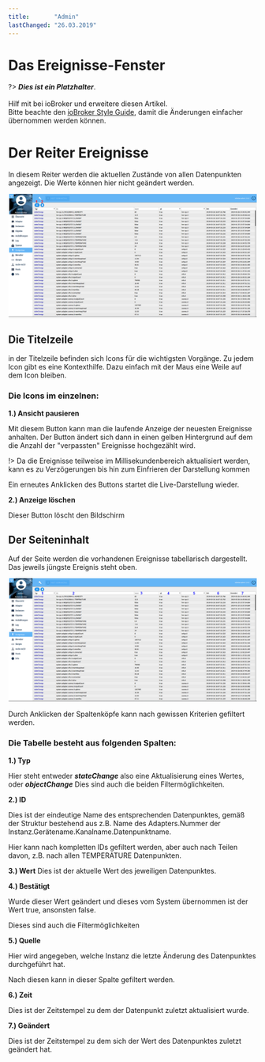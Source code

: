 ```yaml
---
title:       "Admin"
lastChanged: "26.03.2019"
---
```


# Das Ereignisse-Fenster

?> ***Dies ist ein Platzhalter***.
   <br><br>
   Hilf mit bei ioBroker und erweitere diesen Artikel.  
   Bitte beachte den [ioBroker Style Guide](community/styleguidedoc), 
   damit die Änderungen einfacher übernommen werden können.


# Der Reiter Ereignisse

In diesem Reiter werden die aktuellen Zustände von allen Datenpunkten angezeigt. 
Die Werte können hier nicht geändert werden.

![Die Ereignisseite](media/ADMIN_Ereignisse_numbers.png)
 
## Die Titelzeile

in der Titelzeile befinden sich Icons für die wichtigsten Vorgänge. Zu jedem Icon gibt es eine Kontexthilfe. Dazu einfach mit der Maus eine Weile auf dem Icon bleiben.


### Die Icons im einzelnen:

**1.) Ansicht pausieren**

Mit diesem Button kann man die laufende Anzeige der neuesten Ereignisse anhalten. Der 
Button ändert sich dann in einen gelben Hintergrund auf dem die Anzahl der "verpassten" 
Ereignisse hochgezählt wird.

!> Da die Ereignisse teilweise im Millisekundenbereich aktualisiert werden, kann es zu 
Verzögerungen bis hin zum Einfrieren der Darstellung kommen

Ein erneutes Anklicken des Buttons startet die Live-Darstellung wieder.


**2.) Anzeige löschen**

Dieser Button löscht den Bildschirm


## Der Seiteninhalt

Auf der Seite werden die vorhandenen Ereignisse tabellarisch dargestellt. Das jeweils jüngste 
Ereignis steht oben.

![Die Ereignisseite](media/ADMIN_Ereignisse_numbers02.png)

Durch Anklicken der Spaltenköpfe kann nach gewissen Kriterien gefiltert werden.


### Die Tabelle besteht aus folgenden Spalten:


**1.) Typ**

Hier steht entweder ***stateChange*** also eine Aktualisierung eines Wertes, oder ***objectChange*** Dies sind auch die beiden Filtermöglichkeiten.


**2.) ID**

Dies ist der eindeutige Name des entsprechenden Datenpunktes, gemäß der Struktur 
bestehend aus z.B. Name des Adapters.Nummer der 
Instanz.Gerätename.Kanalname.Datenpunktname.

Hier kann nach kompletten IDs gefiltert werden, aber auch nach Teilen davon, z.B. nach 
allen TEMPERATURE Datenpunkten.

 
**3.) Wert**
Dies ist der aktuelle Wert des jeweiligen Datenpunktes.


**4.) Bestätigt**

Wurde dieser Wert geändert und dieses vom System übernommen ist der Wert true, ansonsten false.

Dieses sind auch die Filtermöglichkeiten

 

**5.) Quelle**

Hier wird angegeben, welche Instanz die letzte Änderung des Datenpunktes durchgeführt hat.

Nach diesen kann in dieser Spalte gefiltert werden.

 

**6.) Zeit**

Dies ist der Zeitstempel zu dem der Datenpunkt zuletzt aktualisiert wurde.


**7.) Geändert**

Dies ist der Zeitstempel zu dem sich der Wert des Datenpunktes zuletzt geändert hat.
